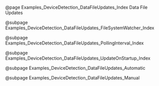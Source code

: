@page Examples_DeviceDetection_DataFileUpdates_Index Data File Updates

@subpage Examples_DeviceDetection_DataFileUpdates_FileSystemWatcher_Index

@subpage Examples_DeviceDetection_DataFileUpdates_PollingInterval_Index

@subpage Examples_DeviceDetection_DataFileUpdates_UpdateOnStartup_Index

@subpage Examples_DeviceDetection_DataFileUpdates_Automatic

@subpage Examples_DeviceDetection_DataFileUpdates_Manual